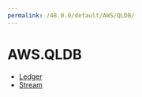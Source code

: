 ```yaml
---
permalink: /48.0.0/default/AWS/QLDB/
---
```


# AWS.QLDB



* [Ledger](Ledger.md)
* [Stream](Stream.md)
